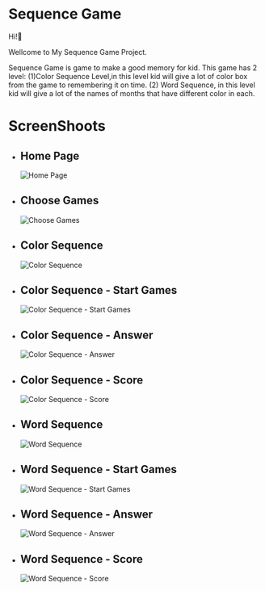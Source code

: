 # Sequence Game
Hi!👋
<p>Wellcome to My Sequence Game Project.</p>
<p>Sequence Game is game to make a good memory for kid. This game has 2 level: (1)Color Sequence Level,in this level kid will give a lot of color box from the game to remembering it on time. (2) Word Sequence, in this level kid will give a lot of the names of months that have different color in each.</p>

<h1>ScreenShoots</h1>
<ul>
    <li>
        <h2>Home Page</h2>
        <img src="https://user-images.githubusercontent.com/84588706/148630216-ce982aff-7b8b-4ee1-a802-e11f18c5485f.jpg" alt="Home Page">
    </li>
    <li>
        <h2>Choose Games</h2>
        <img src="https://user-images.githubusercontent.com/84588706/148630241-996f00c6-4295-47ab-8924-88b0efd3fc7e.jpg" alt="Choose Games">
    </li>
    <li>
        <h2>Color Sequence</h2>
        <img src="https://user-images.githubusercontent.com/84588706/148630264-b7dc68ce-8443-480f-9cd6-0182a4181a42.jpg" alt="Color Sequence">
    </li>
    <li>
        <h2>Color Sequence - Start Games</h2>
        <img src="https://user-images.githubusercontent.com/84588706/148711356-95e81898-d0d7-4fc8-bc76-c3dc3217c2d5.jpg" alt="Color Sequence - Start Games">
    </li>
    <li>
        <h2>Color Sequence - Answer</h2>
        <img src="https://user-images.githubusercontent.com/84588706/148711399-3ffe82d6-8261-438e-9b76-7bbd115439bd.jpg" alt="Color Sequence - Answer">
    </li>
    <li>
        <h2>Color Sequence - Score</h2>
        <img src="https://user-images.githubusercontent.com/84588706/148711608-8c636076-0278-429b-80a5-acd6e4b5bbc7.jpg" alt="Color Sequence - Score">
    </li>
    <li>
        <h2>Word Sequence</h2>
        <img src="https://user-images.githubusercontent.com/84588706/148711636-32cdf45c-37d4-455d-a77b-fbc85ce66585.jpg" alt="Word Sequence">
    </li>
    <li>
        <h2>Word Sequence - Start Games</h2>
        <img src="https://user-images.githubusercontent.com/84588706/148711655-4e0f996b-a088-4366-ad49-76f7e220e771.jpg" alt="Word Sequence - Start Games">
    </li>
    <li>
        <h2>Word Sequence - Answer</h2>
        <img src="https://user-images.githubusercontent.com/84588706/148711713-4c9d0d40-947c-44cc-845c-7805ff54ade4.jpg" alt="Word Sequence - Answer">
    </li>
    <li>
        <h2>Word Sequence - Score</h2>
        <img src="https://user-images.githubusercontent.com/84588706/148711753-6bccc9fc-9a4b-4520-a44b-e9b039d2be6e.jpg" alt="Word Sequence - Score">
    </li>
</ul>
